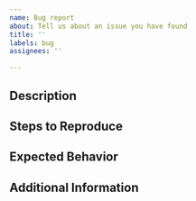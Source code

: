```yaml
---
name: Bug report
about: Tell us about an issue you have found
title: ''
labels: bug
assignees: ''

---
```


## Description

<!-- Briefly describe the issue you encountered. -->

## Steps to Reproduce

<!--
* Describe the steps to reproduce the bug.
* Include any relevant code snippets or screenshots.
-->

## Expected Behavior

<!-- Describe what you expected to happen instead. -->

## Additional Information

<!-- Include any additional information you can, e.g.
- Operating System
- Browser (if applicable)
- URL you were visiting
-->
